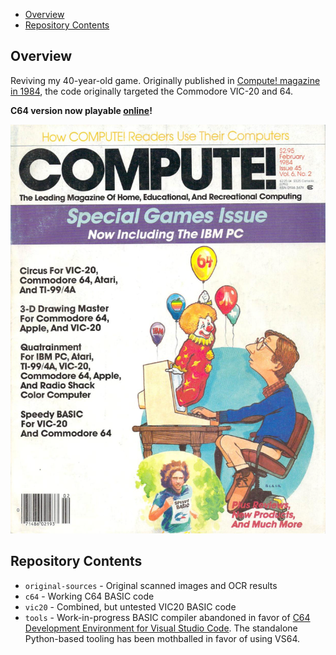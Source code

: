 * [Overview](#overview)
* [Repository Contents](#repository-contents)

## Overview

Reviving my 40-year-old game.  Originally published in
[Compute! magazine in 1984](https://archive.org/details/1984-02-compute-magazine/page/n63/mode/2up),
the code originally targeted the Commodore VIC-20 and 64. 

**C64 version now playable [online](https://www.setera.org/assets/compute-circus/)!**

![Compute Magazine Cover Image](cover.png "Compute Magazine Cover Image")

## Repository Contents

* `original-sources` - Original scanned images and OCR results
* `c64` - Working C64 BASIC code
* `vic20` - Combined, but untested VIC20 BASIC code
* `tools` - Work-in-progress BASIC compiler abandoned in favor of [C64 Development Environment for Visual Studio Code](https://github.com/rolandshacks/vs64).  The standalone Python-based tooling has been mothballed in favor of using VS64.
